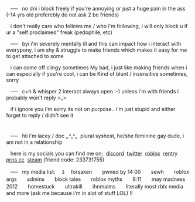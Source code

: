 ‎ ‎ ‎ ‎‎──‎ ‎ ‎ no dni i block freely if you're annoying or just a huge pain in the ass (-14 yrs old preferebly do not ask 2 be friends)

‎ ‎‎ ‎ ‎‎i don't really care who follows me / who i'm following, i will only block u if ur a "self proclaimed" freak (pedophile, etc)

‎ ‎ ‎ ‎‎──‎ ‎ ‎ byi i'm severely mentally ill and this can impact how i interact with everypony, i am shy & struggle to make friends which makes it easy for me to get attached to some

‎ ‎‎ ‎ i can come off clingy sometimes My bad, i just like making friends when i can especially if you're cool, i can be Kind of blunt / insensitive sometimes, sorry

‎ ‎ ‎ ‎‎──‎ ‎ ‎ c+h & whisper 2 interact always open :-) unless i'm with friends i probably won't reply >_>

‎ ‎‎ ‎ if i ignore you i'm sorry its not on purpose.. i'm just stupid and either forget to reply / didn't see it

#
‎ ‎ ‎ ‎‎──‎ ‎ ‎ hii i'm lacey / doc ,,^_^,,‎ ‎ plural syshost, he/she feminine gay dude, i am not in a relationship 

‎ ‎‎ ‎ ‎‎here is my socials you can find me on;‎ ‎ [discord](https://discordapp.com/users/1338276211369050173)‎ ‎ [twitter](https://x.com/PHlGHTING)‎ ‎ [roblox](https://www.roblox.com/users/1578858/profile)‎ ‎ [rentry](https://rentry.co/angst) ‎ [prns cc](https://pronouns.cc/@1x1x1x1)‎ ‎ [steam](https://steamcommunity.com/id/1xdoe/) (friend code: 233731755)

‎ ‎ ‎ ‎‎──‎ ‎ ‎ my media list:　 ꣓ 　forsaken　　pwned by 14:00　　sewh　　roblox  args　　admins　　block  tales　　roblox  myths　　8:11　　may madness 2012　　homestuck　　ultrakill　　ihnmaims　　literally  most rblx media　　and  more (ask me because i'm in alot of stuff LOL)  !!

